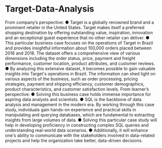 # Target-Data-Analysis
From company’s perspective:
● Target is a globally renowned brand and a prominent retailer in the United States.
Target makes itself a preferred shopping destination by offering outstanding value,
inspiration, innovation and an exceptional guest experience that no other retailer can
deliver.
● This particular business case focuses on the operations of Target in Brazil and provides
insightful information about 100,000 orders placed between 2016 and 2018. The
dataset offers a comprehensive view of various dimensions including the order status,
price, payment and freight performance, customer location, product attributes, and
customer reviews.
● By analyzing this extensive dataset, it becomes possible to gain valuable insights into
Target's operations in Brazil. The information can shed light on various aspects of the
business, such as order processing, pricing strategies, payment and shipping efficiency,
customer demographics, product characteristics, and customer satisfaction levels.
From learner’s perspective:
● Solving this business case holds immense importance for aspiring data analysts and
scientists.
● SQL is the backbone of data analysis and management in the modern era. By working
through this case study, individuals gain hands-on experience and practical skills in
manipulating and querying databases, which are fundamental to extracting insights
from large volumes of data.
● Solving this particular case study will help in developing proficiency in constructing
complex SQL queries and understanding real-world data scenarios.
● Additionally, it will enhance one's ability to communicate with the stakeholders
involved in data-related projects and help the organization take better, data-driven
decisions.
